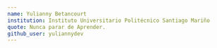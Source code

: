 ```yaml
---
name: Yulianny Betancourt
institution: Instituto Universitario Politécnico Santiago Mariño
quote: Nunca parar de Aprender.
github_user: yuliannydev
---
```

